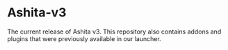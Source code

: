 # Ashita-v3
The current release of Ashita v3. This repository also contains addons and plugins that were previously available in our launcher.
